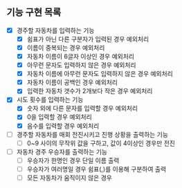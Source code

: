 ## 기능 구현 목록

- [X] 경주할 자동차를 입력하는 기능
  - [X] 쉼표가 아닌 다른 구분자가 입력된 경우 예외처리
  - [X] 이름이 중복되는 경우 예외처리
  - [X] 자동차 이름이 6글자 이상인 경우 예외처리
  - [X] 아무런 문자도 입력하지 않은 경우 예외처리
  - [X] 자동차 이름에 아무런 문자도 입력하지 않은 경우 예외처리
  - [X] 자동차 이름이 공백인 경우 예외처리
  - [X] 입력한 자동차 갯수가 2개보다 작은 경우 예외처리
- [X] 시도 횟수를 입력하는 기능
  - [X] 숫자 외에 다른 문자를 입력할 경우 예외처리
  - [X] 0을 입력할 경우 예외처리
  - [X] 음수를 입력할 경우 예외처리
- [ ] 경주할 자동차를 매회 전진시키고 진행 상황을 출력하는 기능
  - [ ] 0~9 사이의 무작위 값을 구하고, 값이 4이상인 경우만 전진
- [ ] 자동차 경주 우승자를 출력하는 기능
  - [ ] 우승자가 한명인 경우 단일 이름 출력
  - [ ] 우승자가 여러명일 경우 쉼표(,)를 이용해 구분하여 출력
  - [ ] 모든 자동차가 움직이지 않은 경우 
